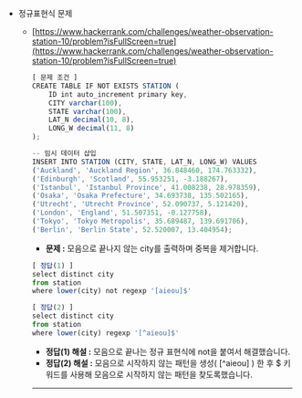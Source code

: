 - 정규표현식 문제

  - [https://www.hackerrank.com/challenges/weather-observation-station-10/problem?isFullScreen=true](https://www.hackerrank.com/challenges/weather-observation-station-10/problem?isFullScreen=true)

    ```jsx
    [ 문제 조건 ]
    CREATE TABLE IF NOT EXISTS STATION (
        ID int auto_increment primary key,
        CITY varchar(100),
        STATE varchar(100),
        LAT_N decimal(10, 8),
        LONG_W decimal(11, 8)
    );

    -- 임시 데이터 삽입
    INSERT INTO STATION (CITY, STATE, LAT_N, LONG_W) VALUES
    ('Auckland', 'Auckland Region', 36.848460, 174.763332),
    ('Edinburgh', 'Scotland', 55.953251, -3.188267),
    ('Istanbul', 'Istanbul Province', 41.008238, 28.978359),
    ('Osaka', 'Osaka Prefecture', 34.693738, 135.502165),
    ('Utrecht', 'Utrecht Province', 52.090737, 5.121420),
    ('London', 'England', 51.507351, -0.127758),
    ('Tokyo', 'Tokyo Metropolis', 35.689487, 139.691706),
    ('Berlin', 'Berlin State', 52.520007, 13.404954);
    ```

    - **문제 :** 모음으로 끝나지 않는 city를 출력하며 중복을 제거합니다.

    ```jsx
    [ 정답(1) ]
    select distinct city
    from station
    where lower(city) not regexp '[aieou]$'

    [ 정답(2) ]
    select distinct city
    from station
    where lower(city) regexp '[^aieou]$'
    ```

    - **정답(1) 해설 :** 모음으로 끝나는 정규 표현식에 not을 붙여서 해결했습니다.
    - **정답(2) 해설 :** 모음으로 시작하지 않는 패턴을 생성( [^aieou] ) 한 후 $ 키워드를 사용해 모음으로 시작하지 않는 패턴을 찾도록했습니다.

    ***

